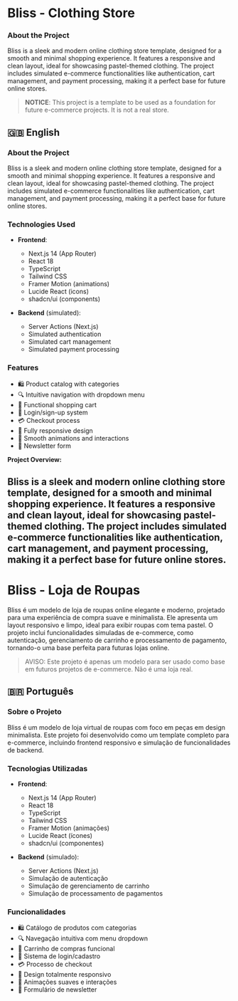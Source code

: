 # Bliss - Clothing Store

### About the Project

Bliss is a sleek and modern online clothing store template, designed for a smooth and minimal shopping experience. It features a responsive and clean layout, ideal for showcasing pastel-themed clothing. The project includes simulated e-commerce functionalities like authentication, cart management, and payment processing, making it a perfect base for future online stores.


> **NOTICE**: This project is a template to be used as a foundation for future e-commerce projects. It is not a real store.

## 🇬🇧 English

### About the Project

Bliss is a sleek and modern online clothing store template, designed for a smooth and minimal shopping experience. It features a responsive and clean layout, ideal for showcasing pastel-themed clothing. The project includes simulated e-commerce functionalities like authentication, cart management, and payment processing, making it a perfect base for future online stores.

### Technologies Used

- **Frontend**:
  - Next.js 14 (App Router)
  - React 18
  - TypeScript
  - Tailwind CSS
  - Framer Motion (animations)
  - Lucide React (icons)
  - shadcn/ui (components)

- **Backend** (simulated):
  - Server Actions (Next.js)
  - Simulated authentication
  - Simulated cart management
  - Simulated payment processing

### Features

- 🛍️ Product catalog with categories
- 🔍 Intuitive navigation with dropdown menu
- 🛒 Functional shopping cart
- 👤 Login/sign-up system
- 💳 Checkout process
- 📱 Fully responsive design
- 🌙 Smooth animations and interactions
- 📧 Newsletter form



**Project Overview:**

Bliss is a sleek and modern online clothing store template, designed for a smooth and minimal shopping experience. It features a responsive and clean layout, ideal for showcasing pastel-themed clothing. The project includes simulated e-commerce functionalities like authentication, cart management, and payment processing, making it a perfect base for future online stores.
------------------------------------------------------------

# Bliss - Loja de Roupas 

Bliss é um modelo de loja de roupas online elegante e moderno, projetado para uma experiência de compra suave e minimalista. Ele apresenta um layout responsivo e limpo, ideal para exibir roupas com tema pastel. O projeto inclui funcionalidades simuladas de e-commerce, como autenticação, gerenciamento de carrinho e processamento de pagamento, tornando-o uma base perfeita para futuras lojas online.

> AVISO: Este projeto é apenas um modelo para ser usado como base em futuros projetos de e-commerce. Não é uma loja real.

## 🇧🇷 Português

### Sobre o Projeto

Bliss é um modelo de loja virtual de roupas com foco em peças em design minimalista. Este projeto foi desenvolvido como um template completo para e-commerce, incluindo frontend responsivo e simulação de funcionalidades de backend.

### Tecnologias Utilizadas

- **Frontend**:
  - Next.js 14 (App Router)
  - React 18
  - TypeScript
  - Tailwind CSS
  - Framer Motion (animações)
  - Lucide React (ícones)
  - shadcn/ui (componentes)

- **Backend** (simulado):
  - Server Actions (Next.js)
  - Simulação de autenticação
  - Simulação de gerenciamento de carrinho
  - Simulação de processamento de pagamentos

### Funcionalidades

- 🛍️ Catálogo de produtos com categorias
- 🔍 Navegação intuitiva com menu dropdown
- 🛒 Carrinho de compras funcional
- 👤 Sistema de login/cadastro
- 💳 Processo de checkout
- 📱 Design totalmente responsivo
- 🌙 Animações suaves e interações
- 📧 Formulário de newsletter

